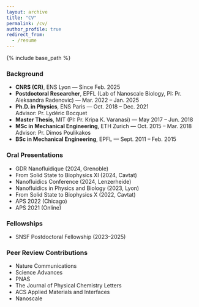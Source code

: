 ```yaml
---
layout: archive
title: "CV"
permalink: /cv/
author_profile: true
redirect_from:
  - /resume
---
```


{% include base_path %}

<h3>Background</h3>
<ul>
    <li><strong>CNRS (CR)</strong>, ENS Lyon — Since Feb. 2025</li>
  <li><strong>Postdoctoral Researcher</strong>, EPFL (Lab of Nanoscale Biology, PI: Pr. Aleksandra Radenovic) — Mar. 2022 – Jan. 2025</li>
 <li><strong>Ph.D. in Physics</strong>, ENS Paris — Oct. 2018 – Dec. 2021<br>
  Advisor: Pr. Lydéric Bocquet</li>
   <li><strong>Master Thesis</strong>, MIT (PI: Pr. Kripa K. Varanasi) — May 2017 – Jun. 2018</li>
  <li><strong>MSc in Mechanical Engineering</strong>, ETH Zurich — Oct. 2015 – Mar. 2018<br>
  Advisor: Pr. Dimos Poulikakos</li>
  <li><strong>BSc in Mechanical Engineering</strong>, EPFL — Sept. 2011 – Feb. 2015</li>
</ul>


<h3>Oral Presentations</h3>
<ul>
  <li>GDR Nanofluidique (2024, Grenoble)</li>
  <li>From Solid State to Biophysics XI (2024, Cavtat)</li>
  <li>Nanofluidics Conference (2024, Lenzerheide)</li>
  <li>Nanofluidics in Physics and Biology (2023, Lyon)</li>
  <li>From Solid State to Biophysics X (2022, Cavtat)</li>
  <li>APS 2022 (Chicago)</li>
  <li>APS 2021 (Online)</li>
</ul>

<h3>Fellowships</h3>
<ul>
  <li>SNSF Postdoctoral Fellowship (2023–2025)</li>
</ul>

<h3>Peer Review Contributions</h3>
<ul>
  <li>Nature Communications</li>
  <li>Science Advances</li>
  <li>PNAS</li>
  <li>The Journal of Physical Chemistry Letters</li>
  <li>ACS Applied Materials and Interfaces</li>
  <li>Nanoscale</li>
</ul>
